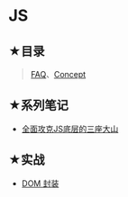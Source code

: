 # JS

## ★目录

> [FAQ](./faq.md)、[Concept](./concept/README.md)

## ★系列笔记

- [全面攻克JS底层的三座大山](https://ppambler.github.io/zf-fe/02-JS/)

## ★实战

- [DOM 封装](./01/README.md)


